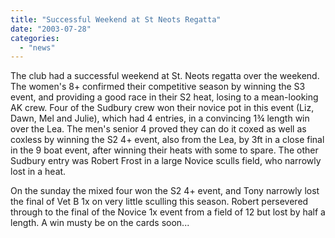 ```yaml
---
title: "Successful Weekend at St Neots Regatta"
date: "2003-07-28"
categories:
  - "news"
---
```


The club had a successful weekend at St. Neots regatta over the weekend. The women's 8+ confirmed their competitive season by winning the S3 event, and providing a good race in their S2 heat, losing to a mean-looking AK crew. Four of the Sudbury crew won their novice pot in this event (Liz, Dawn, Mel and Julie), which had 4 entries, in a convincing 1¾ length win over the Lea. The men's senior 4 proved they can do it coxed as well as coxless by winning the S2 4+ event, also from the Lea, by 3ft in a close final in the 9 boat event, after winning their heats with some to spare. The other Sudbury entry was Robert Frost in a large Novice sculls field, who narrowly lost in a heat.

On the sunday the mixed four won the S2 4+ event, and Tony narrowly lost the final of Vet B 1x on very little sculling this season. Robert persevered through to the final of the Novice 1x event from a field of 12 but lost by half a length. A win musty be on the cards soon...
